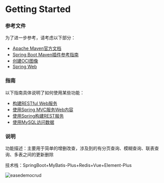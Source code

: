 # Getting Started

### 参考文件

为了进一步参考，请考虑以下部分：

* [Apache Maven官方文档](https://maven.apache.org/guides/index.html)
* [Spring Boot Maven插件参考指南](https://docs.spring.io/spring-boot/docs/2.6.13/maven-plugin/reference/html/)
* [创建OCI图像](https://docs.spring.io/spring-boot/docs/2.6.13/maven-plugin/reference/html/#build-image)
* [Spring Web](https://docs.spring.io/spring-boot/docs/2.6.13/reference/htmlsingle/#web)

### 指南

以下指南具体说明了如何使用某些功能：

* [构建RESTful Web服务](https://spring.io/guides/gs/rest-service/)
* [使用Spring MVC服务Web内容](https://spring.io/guides/gs/serving-web-content/)
* [使用Spring构建REST服务](https://spring.io/guides/tutorials/rest/)
* [使用MySQL访问数据](https://spring.io/guides/gs/accessing-data-mysql/)

### 说明

功能描述：主要用于简单的增删改查，涉及到的有分页查询、模糊查询、联表查询、多表之间的更新删除

技术栈：SpringBoot+MyBatis-Plus+Redis+Vue+Element-Plus

![easedemocrud](https://cdn.jsdelivr.net/gh/MeowHuang/image/img202310240319868.png)

